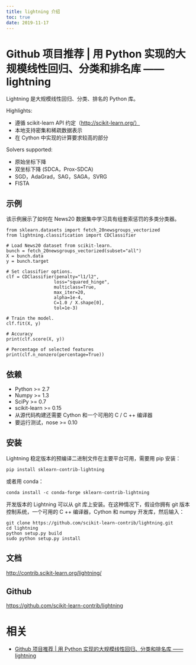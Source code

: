 ```yaml
---
title: lightning 介绍
toc: true
date: 2019-11-17
---
```

# Github 项目推荐 | 用 Python 实现的大规模线性回归、分类和排名库 —— lightning


Lightning 是大规模线性回归、分类、排名的 Python 库。

Highlights:

- 遵循 scikit-learn API 约定（http://scikit-learn.org/）
- 本地支持密集和稀疏数据表示
- 在 Cython 中实现的计算要求较高的部分

Solvers supported:

- 原始坐标下降
- 双坐标下降 (SDCA，Prox-SDCA)
- SGD，AdaGrad，SAG，SAGA，SVRG
- FISTA

##   **示例**

该示例展示了如何在 News20 数据集中学习具有组套索惩罚的多类分类器。

```
from sklearn.datasets import fetch_20newsgroups_vectorized
from lightning.classification import CDClassifier

# Load News20 dataset from scikit-learn.
bunch = fetch_20newsgroups_vectorized(subset="all")
X = bunch.data
y = bunch.target

# Set classifier options.
clf = CDClassifier(penalty="l1/l2",
                  loss="squared_hinge",
                  multiclass=True,
                  max_iter=20,
                  alpha=1e-4,
                  C=1.0 / X.shape[0],
                  tol=1e-3)

# Train the model.
clf.fit(X, y)

# Accuracy
print(clf.score(X, y))

# Percentage of selected features
print(clf.n_nonzero(percentage=True))
```

##   **依赖**

- Python >= 2.7
- Numpy >= 1.3
- SciPy >= 0.7
- scikit-learn >= 0.15
- 从源代码构建还需要 Cython 和一个可用的 C / C ++ 编译器
- 要运行测试，nose >= 0.10

##   **安装**

Lightning 稳定版本的预编译二进制文件在主要平台可用，需要用 pip 安装：

```
pip install sklearn-contrib-lightning
```

或者用 conda：

```
conda install -c conda-forge sklearn-contrib-lightning
```

开发版本的 Lightning 可以从 git 库上安装。在这种情况下，假设你拥有 git 版本控制系统，一个可用的 C ++ 编译器，Cython 和 numpy 开发库，然后输入：

```
git clone https://github.com/scikit-learn-contrib/lightning.git
cd lightning
python setup.py build
sudo python setup.py install
```

##   **文档**

http://contrib.scikit-learn.org/lightning/

##   **Github**

https://github.com/scikit-learn-contrib/lightning


# 相关

- [Github 项目推荐 | 用 Python 实现的大规模线性回归、分类和排名库 —— lightning](https://mp.weixin.qq.com/s?__biz=MjM5ODU3OTIyOA==&mid=2650671258&idx=4&sn=e68116780d0fdec6d1b69e4ab10ed21e&chksm=bec235e989b5bcff4852276afda970bacf13f0310f2f15bc395bf177744201596b85481b404f&mpshare=1&scene=1&srcid=0517ukMXPf6rnJhpzdjGCuHY#rd)
